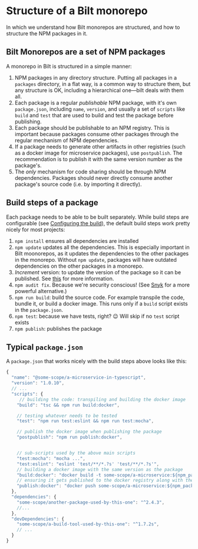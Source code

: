 # Structure of a Bilt monorepo

In which we understand how Bilt monorepos are structured, and how to structure the
NPM packages in it.

## Bilt Monorepos are a set of NPM packages

A monorepo in Bilt is structured in a simple manner:

1. NPM packages in any directory structure. Putting all
   packages in a `packages` directory, in a flat way, is a common way to structure them, but any
   structure is OK, including a hierarchical one—bilt deals with them all.
1. Each package is a regular _publishable_ NPM package, with it's own `package.json`, including
   `name`, `version`, and usually a set of `scripts` like `build` and `test` that are used
   to build and test the package before publishing.
1. Each package should be publishable to an NPM registry. This is important because
   packages consume other packages through the regular mechanism of NPM dependencies.
1. If a package needs to generate other artifacts in other registries (such as a docker image
   for microservice packages), use `postpublish`. The recommendation is to publish it with the
   same version number as the package's.
1. The _only_ mechanism for code sharing should be through NPM dependencies. Packages should
   never directly consume another package's source code (i.e. by importing it directly).

## Build steps of a package

Each package needs to be able to be built separately. While build steps are configurable
(see [Configuring the build](../reference#configuring-build)),
the default build steps work pretty nicely for most projects:

1. `npm install` ensures all dependencies are installed
1. `npm update` updates all the dependencies.
    This is especially important in Bilt moonorepos, as it updates
    the dependencies to the other packages in the monorepo. Without `npm update`, packages
    will have outdated dependencies on the other packages in a monorepo.
1. _Increment_ version: to update the version of the package so it can be published.
   See [this](../how-bilt-works#version-increment-how) for more information.
1. `npm audit fix`. Because we're security conscious!
   (See [Snyk](https://snyk.io) for a more powerful alternative.)
1. `npm run build`: build the source code. For example transpile the code, bundle it,
   or build a docker image. This runs only if a `build` script exists in the `package.json`.
1. `npm test`: because we have tests, right? 😉 Will skip if no `test` script exists
1. `npm publish`: publishes the package

## Typical `package.json`

A `package.json` that works nicely with the build steps above looks like this:

```js
{
  "name": "@some-scope/a-microservice-in-typescript",
  "version": "1.0.10",
  // ...
  "scripts": {
     // building the code: transpiling and building the docker image
    "build": "tsc && npm run build:docker",

    // testing whatever needs to be tested
    "test": "npm run test:eslint && npm run test:mocha",

    // publish the docker image when publishing the package
    "postpublish": "npm run publish:docker",


    // sub-scripts used by the above main scripts
    "test:mocha": "mocha ...",
    "test:eslint": "eslint 'test/**/*.?s' 'test/**/*.?s'",
    // building a docker image with the same version as the package
    "build:docker": "docker build -t some-scope/a-microservice:${npm_package_version}",
    // ensuring it gets published to the docker registry along with the package
    "publish:docker": "docker push some-scope/a-microservice:${npm_package_version}"
  },
  "dependencies": {
    "some-scope/another-package-used-by-this-one": "^2.4.3",
    //...
  },
  "devDependencies": {
    "some-scope/a-build-tool-used-by-this-one": "^1.7.2s",
    // ...
  }
}
```
